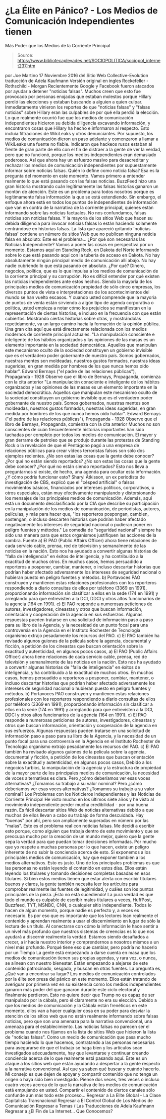 # ¿La Élite en Pánico? - Los Medios de Comunicación Independientes tienen 
Más Poder que los Medios de la Corriente Principal

> Source: https://www.bibliotecapleyades.net/SOCIOPOLITICA/sociopol_internet237.htm

por Joe Martino 17 Noviembre 2016 del Sitio Web Collective-Evolution
traducción de Adela Kaufmann Versión original en ingles
Rockefeller - Rothschild - Morgan
Recientemente Google y Facebook fueron atacados por ayudar a detener "noticias falsas".
Muchos creen que esto fue provocado por personas enojadas que estaban molestos porque Hillary perdió las elecciones y estaban buscando a alguien a quien culpar.
Inmediatamente vinieron los reportes de que "noticias falsas" y "falsas noticias" sobre Hillary eran las culpables de por qué ella perdió la elección. Lo que realmente ocurrió fue que los medios de comunicación independientes hicieron su debida diligencia excavando información, y encontraron cosas que Hillary ha hecho e informaron al respecto. Esto incluía filtraciones de WikiLeaks y otros denunciantes.
Por supuesto, los medios de comunicación dieron un paso adelante y comenzaron a llamar a WikiLeaks una fuente no fiable.
Indicaron que hackeos rusos estaban al frente de gran parte de ello con el fin de distraer a la gente de ver la verdad, pero que no funcionó, porque los medios independientes eran demasiado poderosos.
Así que ahora hay un esfuerzo masivo para desacreditar y rechazar los medios de comunicación independientes por supuestamente informar sobre noticias falsas. Quién lo define como noticia falsa? Esa es la pregunta del momento en este momento.
Vamos primero a entender realmente lo que está pasando con las falsas noticias.
BuzzFeed hizo una gran historia mostrando cuán legítimamente las falsas historias ganaron un montón de atención. Este es un problema para todos nosotros porque es legítimamente falsa información la que se está extendiendo. Sin embargo, el enfoque ahora está en todos los puntos de independientes de información que van en contra de la narrativa de la corriente principal, quienes están informando sobre las noticias factuales.
No nos confundamos, falsas noticias son noticias falsas. Y la mayoría de los sitios Web que hacen su debida diligencia para invocar noticias falsas lo están haciendo solamente centrándose en historias falsas.
La lista que apareció gritando 'noticias falsas' contiene un número de sitios Web que no publican ninguna noticia falsa en absoluto:
Este es el problema...
¿Por qué son necesarias las Noticias Independiente?
Vamos a poner las cosas en perspectiva por un momento.
Estamos aquí en Standing Rock, en Dakota del Norte informando sobre lo que está pasando aquí con la tubería de acceso en Dakota. No hay absolutamente ningún principal medio de comunicación allí abajo. No hay nadie cubriendo lo que está pasando en absoluto.
¿Por qué? Dinero, negocios, política, que es lo que impulsa a los medios de comunicación de la corriente principal y su corrupción.
No es difícil entender por qué existen las noticias independientes ante estos hechos.
Siendo la mayoría de los principales medios de comunicación propiedad de sólo cinco empresas, los diversos puntos de vista e interpretaciones de los acontecimientos del mundo se han vuelto escasos.
Y cuando usted comprende que la mayoría de puntos de venta están sirviendo a algún tipo de agenda corporativa o política, usted empieza a notar cómo los prejuicios se manifiestan en la representación de ciertas historias, e incluso en la frecuencia con que están cubiertos.
Mostrando ciertas historias sobre otras, y mostrándolas repetidamente, va un largo camino hacia la formación de la opinión pública.
Una gran cita aquí que está directamente relacionada con los medios modernos de corriente principal actuales.
"La manipulación consciente e inteligente de los hábitos organizados y las opiniones de las masas es un elemento importante en la sociedad democrática. Aquellos que manipulan este mecanismo oculto de la sociedad constituyen un gobierno invisible que es el verdadero poder gobernante de nuestro país. Somos gobernados, nuestras mentes son moldeadas, nuestros gustos formados, nuestras ideas sugeridas, en gran medida por hombres de los que nunca hemos oído hablar". Edward Bernays ("el padre de las relaciones públicas"), Propaganda - 1928 Observe que el libro de Bernays, Propaganda, comienza con la cita anterior
"La manipulación consciente e inteligente de los hábitos organizados y las opiniones de las masas es un elemento importante en la sociedad democrática.
Aquellos que manipulan este mecanismo oculto de la sociedad constituyen un gobierno invisible que es el verdadero poder gobernante de nuestro país. Somos gobernados, nuestras mentes son moldeadas, nuestros gustos formados, nuestras ideas sugeridas, en gran medida por hombres de los que nunca hemos oído hablar".
Edward Bernays
("el padre de las relaciones públicas"), Propaganda - 1928
Observe que el libro de Bernays, Propaganda, comienza con la cita anterior
Muchos no son conscientes de cuán frecuentemente historias importantes han sido tachadas por completo por todos los medios de comunicación.
El mayor y gran derrame de petroleo que se produjo durante las protestas de Standing Rock o la revelación de que el Pentágono pagó a una empresa de relaciones públicas para crear vídeos terroristas falsos son sólo dos ejemplos recientes.
¿No son estas las cosas que la gente debe conocer? ¿Por qué no están siendo reportados?
¿No son estas las cosas que la gente debe conocer?
¿Por qué no están siendo reportados?
Esto nos lleva a preguntarnos si existe, de hecho, una agenda para ocultar esta información. ¿Y cómo podría funcionar esto?
Sharyl Atkisson, un ex periodista de investigación de CBS, explicó que el "césped artificial" o falsos movimientos básicos, financiados por intereses políticos, corporativos, u otros especiales, están muy efectivamente manipulando y distorsionando los mensajes de los principales medios de comunicación.
Además, aquí está un documento desclasificado por la CIA que describe su participación en la manipulación de los medios de comunicación, de periodistas, autores, películas, y más para hacer que,
"los reporteros pospongan, cambien, sostengan, o incluso descarten historias que podrían haber afectado negativamente los intereses de seguridad nacional o pudieran poner en peligro fuentes y métodos."
La comedia de "seguridad nacional" siempre ha sido una manera para que estos organismos justifiquen las acciones de la sombra.
Fuente
a) El PAO (Public Affairs Officer) ahora tiene relaciones de cada servicio cable, prensa, red de televisión y semanalmente de las noticias en la nación. Esto nos ha ayudado a convertir algunas historias de "falla de inteligencia" en éxitos de inteligencia, y ha contribuido a la exactitud de muchos otros. En muchos casos, hemos persuadido a reporteros a posponer, cambiar, mantener, o incluso descartar historias que podrían haber afectado adversamente los intereses de seguridad nacional o hubieran puesto en peligro fuentes y métodos. b) Portavoces PAO construyen y mantienen estas relaciones profesionales con los reporteros respondiendo a diario consultas de ellos por teléfono (3369 en 1991), proporcionando información sin clasificar a ellos en la sede (174 en 1991) y arreglando para que entrevisten a la DCI, DDCI y otros altos funcionarios de la agencia (164 en 1991). c) El PAO responde a numerosas peticiones de autores, investigadores, cineastas y otros que buscan información, orientación y cooperación de la agencia en sus esfuerzos. Algunas respuestas pueden tratarse en una solicitud de información paso a paso para su libro de la Agencia, y la necesidad de un punto focal para una controversia en la Agencia en el Instituto Rochester de Tecnología organismo extrajo pesadamente los recursos del PAO. c) El PAO también ha revisado algunos guiones de la película sobre la agencia, documental y ficción, a petición de los cineastas que buscan orientación sobre la exactitud y autenticidad, en algunos pocos casos,
a) El PAO (Public Affairs Officer) ahora tiene relaciones de cada servicio cable, prensa, red de televisión y semanalmente de las noticias en la nación. Esto nos ha ayudado a convertir algunas historias de "falla de inteligencia" en éxitos de inteligencia, y ha contribuido a la exactitud de muchos otros. En muchos casos, hemos persuadido a reporteros a posponer, cambiar, mantener, o incluso descartar historias que podrían haber afectado adversamente los intereses de seguridad nacional o hubieran puesto en peligro fuentes y métodos.
b) Portavoces PAO construyen y mantienen estas relaciones profesionales con los reporteros respondiendo a diario consultas de ellos por teléfono (3369 en 1991), proporcionando información sin clasificar a ellos en la sede (174 en 1991) y arreglando para que entrevisten a la DCI, DDCI y otros altos funcionarios de la agencia (164 en 1991).
c) El PAO responde a numerosas peticiones de autores, investigadores, cineastas y otros que buscan información, orientación y cooperación de la agencia en sus esfuerzos. Algunas respuestas pueden tratarse en una solicitud de información paso a paso para su libro de la Agencia, y la necesidad de un punto focal para una controversia en la Agencia en el Instituto Rochester de Tecnología organismo extrajo pesadamente los recursos del PAO.
c) El PAO también ha revisado algunos guiones de la película sobre la agencia, documental y ficción, a petición de los cineastas que buscan orientación sobre la exactitud y autenticidad, en algunos pocos casos,
Debido a los negocios turbios, la manipulación de la agencia y la estructura de propiedad de la mayor parte de los principales medios de comunicación, la necesidad de voces alternativas es clara.
Pero ¿cómo deberíamos ver esas voces alternativas? ¿Tomamos su trabajo a su valor nominal?
Pero ¿cómo deberíamos ver esas voces alternativas?
¿Tomamos su trabajo a su valor nominal?
Los Problemas con los Noticieros Independientes y las Noticias de Corriente Principal
He visto mucho en los últimos siete años y he visto al movimiento independiente perder mucha credibilidad - por una buena razón.
Es fácil descartar sitios Web de noticias alternativas debido a que muchos de ellos llevan a cabo su trabajo de forma descuidada. Hay "buenas" por ahí, pero son ampliamente superadas en número por las "malas".
Este es el problema real con noticias falsas.
Me decidí a escribir esto porque, como alguien que trabaja dentro de este movimiento y que se preocupa mucho por la creación de un mundo mejor, quiero que la gente sepa la verdad para que puedan tomar decisiones informadas. Por mucho que yo respete a muchas personas por lo que hacen, existe un peligro inherente de no subir la conciencia acerca de esto.
Si exponemos a los principales medios de comunicación, hay que exponer también a los medios alternativos. Esto es justo.
Uno de los principales problemas es que las personas no están leyendo el contenido en estos días. Ellos están leyendo los titulares y tomando decisiones completas basadas en esos titulares.
Si bien estos medios tienen que estar alerta con escribir titulares buenos y claros, la gente también necesita leer los artículos para comprobar realmente las fuentes de legitimidad, y cuáles son los puntos principales de la pieza.
¡Esto no está sucediendo!
La pura verdad es que todo el mundo es culpable de escribir malos titulares a veces, HuffPost, Buzzfeed, TYT, MSNBC, CNN, o cualquier sitio independiente. Todos lo hacen de algún momento, porque nadie es perfecto y, a veces es necesario.
Es por eso que es importante que los lectores lean realmente el contenido y aprendan realmente a usar el discernimiento en lugar de sólo la lectura de un título. Al conectarse con cómo la información le hace sentir a un nivel más profundo que nuestros sistemas de creencias es lo que nos ayudará a discernir realmente la verdad.
Estamos siendo desafiados a crecer, a ir hacia nuestro interior y comprendernos a nosotros mismos a un nivel más profundo.
Porqué tiene eso que cambiar, pero podría no hacerlo por un Tiempo
La gente está empezando a darse cuenta en masa que los medios de comunicación tienen sus propias agendas, y rara vez, o nunca, se alinean con nuestro bienestar.
Están empezando a alejarse de este contenido patrocinado, sesgado, y buscan en otras fuentes.
La pregunta es,
¿Qué van a encontrar su lugar?
Los medios de comunicación controlados por la élite son presa del pánico en este momento.
Ellos están tratando de averiguar por primera vez en su existencia como los medios independientes ganaron más poder del que ganaron durante este ciclo electoral y finalmente perdieron.
Esto no quiere decir que Trump no es capaz de ser manipulado por la cábala, pero él claramente no era su elección.
Debido a que los medios de comunicación y la Cábala están frenéticos en este momento, ellos van a hacer cualquier cosa en su poder para desviar la atención de los sitios web que no están realmente informando sobre falsas noticias, pero que son una amenaza para la narrativa convencional, una amenaza para el establecimiento.
Las noticias falsas no parecen ser el problema cuando nos fijamos en la lista de sitios Web que hicieron la lista de "noticias falsas".
Como un medio de comunicación que pasa mucho tiempo haciendo lo que hacemos, contratando a las personas necesarias para asegurarse de que el trabajo se haga bien y los artículos sean investigados adecuadamente, hay que levantarse y continuar creando conciencia acerca de lo que realmente está pasando aquí.
Este es un ataque a los sitios web que están ayudando a despertar a la gente respecto a la narrativa convencional. Así que ya saben qué buscar y cuándo hacerlo.
Mi consejo es que dejen de apoyar y compartir contenido que no tenga un origen o haya sido bien investigado. Piense dos veces, tres veces o incluso cuatro veces acerca de lo que la narrativa de los medios de comunicación está empujando en usted.
Compartir el contenido de ciertos canales sólo confunde aún más todo este proceso...
Regresar a La Elite Global - La Clase Capitalista Transnacional
Regresar a El Control Global de Los Medios de Comunicación
Regresar a Temas / Las Traducciones de Adela Kaufmann
Regresar a ¿El Fin de La Internet... Que Conocemos?
